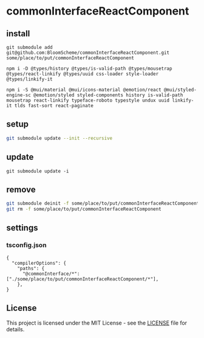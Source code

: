 # commonInterfaceReactComponent

## install

```
git submodule add git@github.com:BloomScheme/commonInterfaceReactComponent.git some/place/to/put/commonInterfaceReactComponent

npm i -D @types/history @types/is-valid-path @types/mousetrap @types/react-linkify @types/uuid css-loader style-loader @types/linkify-it

npm i -S @mui/material @mui/icons-material @emotion/react @mui/styled-engine-sc @emotion/styled styled-components history is-valid-path mousetrap react-linkify typeface-roboto typestyle undux uuid linkify-it tlds fast-sort react-paginate

```

## setup

```bash
git submodule update --init --recursive
```

## update

```
git submodule update -i
```

## remove

```bash
git submodule deinit -f some/place/to/put/commonInterfaceReactComponent
git rm -f some/place/to/put/commonInterfaceReactComponent
```

## settings

### tsconfig.json

```
{
  "compilerOptions": {
    "paths": {
      "@commonInterface/*":["./some/place/to/put/commonInterfaceReactComponent/*"],
    },
}
```

## License

This project is licensed under the MIT License - see the [LICENSE](LICENSE) file for details.
